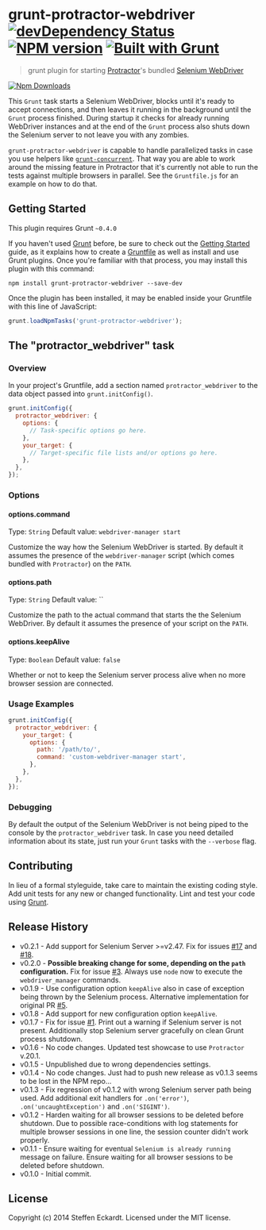 # grunt-protractor-webdriver [![devDependency Status](https://david-dm.org/seckardt/grunt-protractor-webdriver/dev-status.png)](https://david-dm.org/seckardt/grunt-protractor-webdriver#info=devDependencies) [![NPM version](https://badge.fury.io/js/grunt-protractor-webdriver.png)](http://badge.fury.io/js/grunt-protractor-webdriver) [![Built with Grunt](https://cdn.gruntjs.com/builtwith.png)](http://gruntjs.com/)

> grunt plugin for starting [Protractor](https://github.com/angular/protractor)'s bundled [Selenium WebDriver](https://code.google.com/p/selenium/wiki/WebDriverJs)

[![Npm Downloads](https://nodei.co/npm/grunt-protractor-webdriver.png?downloads=true&stars=true)](https://nodei.co/npm/grunt-protractor-webdriver.png?downloads=true&stars=true)

This `Grunt` task starts a Selenium WebDriver, blocks until it's ready to accept connections, and then leaves it running in the background until the `Grunt` process finished. During startup it checks for already running WebDriver instances and at the end of the `Grunt` process also shuts down the Selenium server to not leave you with any zombies.

`grunt-protractor-webdriver` is capable to handle parallelized tasks in case you use helpers like [`grunt-concurrent`](https://github.com/sindresorhus/grunt-concurrent). That way you are able to work around the missing feature in Protractor that it's currently not able to run the tests against multiple browsers in parallel. See the `Gruntfile.js` for an example on how to do that.

## Getting Started

This plugin requires Grunt `~0.4.0`

If you haven't used [Grunt](http://gruntjs.com/) before, be sure to check out the [Getting Started](http://gruntjs.com/getting-started) guide, as it explains how to create a [Gruntfile](http://gruntjs.com/sample-gruntfile) as well as install and use Grunt plugins. Once you're familiar with that process, you may install this plugin with this command:

```shell
npm install grunt-protractor-webdriver --save-dev
```

Once the plugin has been installed, it may be enabled inside your Gruntfile with this line of JavaScript:

```js
grunt.loadNpmTasks('grunt-protractor-webdriver');
```

## The "protractor_webdriver" task

### Overview

In your project's Gruntfile, add a section named `protractor_webdriver` to the data object passed into `grunt.initConfig()`.

```js
grunt.initConfig({
  protractor_webdriver: {
    options: {
      // Task-specific options go here.
    },
    your_target: {
      // Target-specific file lists and/or options go here.
    },
  },
});
```

### Options

#### options.command

Type: `String`
Default value: `webdriver-manager start`

Customize the way how the Selenium WebDriver is started. By default it assumes the presence of the `webdriver-manager` script (which comes bundled with `Protractor`) on the `PATH`.

#### options.path

Type: `String`
Default value: ``

Customize the path to the actual command that starts the the Selenium WebDriver. By default it assumes the presence of your script on the `PATH`.

#### options.keepAlive

Type: `Boolean`
Default value: `false`

Whether or not to keep the Selenium server process alive when no more browser session are connected.

### Usage Examples

```js
grunt.initConfig({
  protractor_webdriver: {
    your_target: {
      options: {
        path: '/path/to/',
        command: 'custom-webdriver-manager start',
      },
    },
  },
});
```

### Debugging

By default the output of the Selenium WebDriver is not being piped to the console by the `protractor_webdriver` task. In case you need detailed information about its state, just run your `Grunt` tasks with the `--verbose` flag.

## Contributing

In lieu of a formal styleguide, take care to maintain the existing coding style. Add unit tests for any new or changed functionality. Lint and test your code using [Grunt](http://gruntjs.com/).

## Release History

* v0.2.1 - Add support for Selenium Server >=v2.47. Fix for issues [#17](https://github.com/seckardt/grunt-protractor-webdriver/issues/17) and [#18](https://github.com/seckardt/grunt-protractor-webdriver/issues/18).
* v0.2.0 - **Possible breaking change for some, depending on the `path` configuration.** Fix for issue [#3](https://github.com/seckardt/grunt-protractor-webdriver/issues/3). Always use `node` now to execute the `webdriver_manager` commands.
* v0.1.9 - Use configuration option `keepAlive` also in case of exception being thrown by the Selenium process. Alternative implementation for original PR [#5](https://github.com/seckardt/grunt-protractor-webdriver/pull/5).
* v0.1.8 - Add support for new configuration option `keepAlive`.
* v0.1.7 - Fix for issue [#1](https://github.com/seckardt/grunt-protractor-webdriver/issues/1). Print out a warning if Selenium server is not present. Additionally stop Selenium server gracefully on clean Grunt process shutdown.
* v0.1.6 - No code changes. Updated test showcase to use `Protractor` v.20.1.
* v0.1.5 - Unpublished due to wrong dependencies settings.
* v0.1.4 - No code changes. Just had to push new release as v0.1.3 seems to be lost in the NPM repo...
* v0.1.3 - Fix regression of v0.1.2 with wrong Selenium server path being used. Add additional exit handlers for `.on('error')`, `.on('uncaughtException')` and `.on('SIGINT')`.
* v0.1.2 - Harden waiting for all browser sessions to be deleted before shutdown. Due to possible race-conditions with log statements for multiple browser sessions in one line, the session counter didn't work properly.
* v0.1.1 - Ensure waiting for eventual `Selenium is already running` message on failure. Ensure waiting for all browser sessions to be deleted before shutdown.
* v0.1.0 - Initial commit.

## License

Copyright (c) 2014 Steffen Eckardt. Licensed under the MIT license.